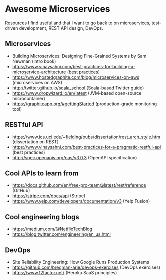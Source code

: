 # Awesome Microservices
Resources I find useful and that I want to go back to on microservices, test-driven development, REST API design, DevOps.

## Microservices
* Building Microservices: Designing Fine-Grained Systems by Sam Newman (intro book)
* https://www.vinaysahni.com/best-practices-for-building-a-microservice-architecture (best practices)
* https://www.hostedgraphite.com/blog/microservices-on-aws (microservices on AWS)
* http://twitter.github.io/scala_school (Scala-based Twitter guide)
* https://www.dropwizard.io/en/latest (JVM-based open-source microcontainer)
* https://graphiteapp.org/#gettingStarted (production-grade monitoring tool)

## RESTful API
* https://www.ics.uci.edu/~fielding/pubs/dissertation/rest_arch_style.htm (dissertation on REST)
* https://www.vinaysahni.com/best-practices-for-a-pragmatic-restful-api (best practices)
* http://spec.openapis.org/oas/v3.0.3 (OpenAPI specification)

## Cool APIs to learn from
* https://docs.github.com/en/free-pro-team@latest/rest/reference (GitHub)
* https://stripe.com/docs/api (Stripe)
* https://www.yelp.com/developers/documentation/v3 (Yelp Fusion)

## Cool engineering blogs
* https://medium.com/@NetflixTechBlog
* https://blog.twitter.com/engineering/en_us.html

## DevOps
* Site Reliability Engineering: How Google Runs Production Systems
* https://github.com/bregman-arie/devops-exercises (DevOps exercises)
* https://www.12factor.net/ (Heroku SaaS principles)
